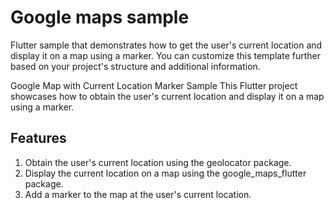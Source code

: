 # Google maps sample


Flutter sample that demonstrates how to get the user's current location and display it on a map using a marker. You can customize this template further based on your project's structure and additional information.

Google Map with Current Location Marker Sample
This Flutter project showcases how to obtain the user's current location and display it on a map using a marker.

## Features

1. Obtain the user's current location using the geolocator package.
2. Display the current location on a map using the google_maps_flutter package.
3. Add a marker to the map at the user's current location.
